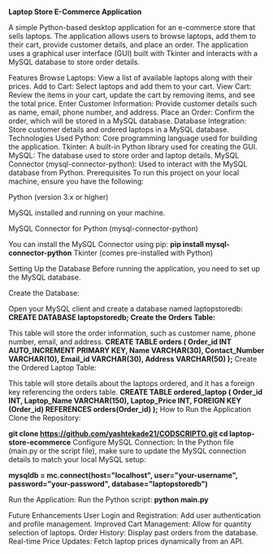 **Laptop Store E-Commerce Application**

A simple Python-based desktop application for an e-commerce store that sells laptops. The application allows users to browse laptops, add them to their cart, provide customer details, and place an order. The application uses a graphical user interface (GUI) built with Tkinter and interacts with a MySQL database to store order details.

Features
Browse Laptops: View a list of available laptops along with their prices.
Add to Cart: Select laptops and add them to your cart.
View Cart: Review the items in your cart, update the cart by removing items, and see the total price.
Enter Customer Information: Provide customer details such as name, email, phone number, and address.
Place an Order: Confirm the order, which will be stored in a MySQL database.
Database Integration: Store customer details and ordered laptops in a MySQL database.
Technologies Used
Python: Core programming language used for building the application.
Tkinter: A built-in Python library used for creating the GUI.
MySQL: The database used to store order and laptop details.
MySQL Connector (mysql-connector-python): Used to interact with the MySQL database from Python.
Prerequisites
To run this project on your local machine, ensure you have the following:

Python (version 3.x or higher)

MySQL installed and running on your machine.

MySQL Connector for Python (mysql-connector-python)

You can install the MySQL Connector using pip:
**pip install mysql-connector-python**
Tkinter (comes pre-installed with Python)

Setting Up the Database
Before running the application, you need to set up the MySQL database.

Create the Database:

Open your MySQL client and create a database named laptopstoredb:
**CREATE DATABASE laptopstoredb;
Create the Orders Table:**

This table will store the order information, such as customer name, phone number, email, and address.
**CREATE TABLE orders (
  Order_id INT AUTO_INCREMENT PRIMARY KEY,
  Name VARCHAR(30),
  Contact_Number VARCHAR(10),
  Email_id VARCHAR(30),
  Address VARCHAR(50)
);**
Create the Ordered Laptop Table:

This table will store details about the laptops ordered, and it has a foreign key referencing the orders table.
**CREATE TABLE ordered_laptop (
  Order_id INT,
  Laptop_Name VARCHAR(150),
  Laptop_Price INT,
  FOREIGN KEY (Order_id) REFERENCES orders(Order_id)
);**
How to Run the Application
Clone the Repository:

**git clone https://github.com/yashtekade21/CODSCRIPTO.git
cd laptop-store-ecommerce**
Configure MySQL Connection: In the Python file (main.py or the script file), make sure to update the MySQL connection details to match your local MySQL setup:

**mysqldb = mc.connect(host="localhost", user="your-username", password="your-password", database="laptopstoredb")**

Run the Application: Run the Python script:
**python main.py**

Future Enhancements
User Login and Registration: Add user authentication and profile management.
Improved Cart Management: Allow for quantity selection of laptops.
Order History: Display past orders from the database.
Real-time Price Updates: Fetch laptop prices dynamically from an API.
